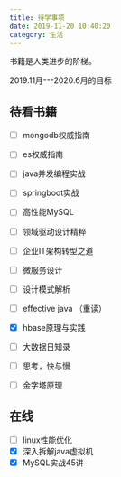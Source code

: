 ```yaml
---
title: 待学事项
date: 2019-11-20 10:40:20
category: 生活
---
```


书籍是人类进步的阶梯。
<!--more-->

2019.11月---2020.6月的目标

## 待看书籍

- [ ] mongodb权威指南
- [ ] es权威指南
- [ ] java并发编程实战
- [ ] springboot实战
- [ ] 高性能MySQL
- [ ] 领域驱动设计精粹
- [ ] 企业IT架构转型之道
- [ ] 微服务设计
- [ ] 设计模式解析
- [ ] effective java （重读）
- [x] hbase原理与实践
- [ ] 大数据日知录
- [ ] 思考，快与慢
- [ ] 金字塔原理



## 在线

- [ ] linux性能优化
- [x] 深入拆解java虚拟机
- [x] MySQL实战45讲
